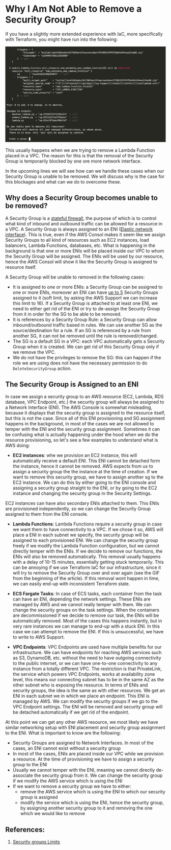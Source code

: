 # Why I Am Not Able to Remove a Security Group?

If you have a slightly more extended experience with IaC, more specifically with Terraform, you might have run into the following:

![Terraform Remove Security Group Attached to a Lambda](img-why-i-am-not-able-to-remove-a-security-group/tf.gif)

This usually happens when we are trying to remove a Lambda Function placed in a VPC. The reason for this is that the removal of the Security Group is temporarily blocked by one ore more network interface. 

In the upcoming lines we will see how can we handle these cases when our Security Group is unable to be removed. We will discuss why is the case for this blockages and what can we do to overcome these.

## Why does a Security Group becomes unable to be removed?

A Security Group is a [stateful firewall](https://en.wikipedia.org/wiki/Stateful_firewall), the purpose of which is to control what kind of inbound and outbound traffic can be allowed for a resource in a VPC. A Security Group is always assigned to an ENI ([Elastic network interface](https://docs.aws.amazon.com/AWSEC2/latest/UserGuide/using-eni.html)). This is true, even if the AWS Consol makes it seem like we assign Security Groups to all kind of resources such as EC2 instances, load balancers, Lambda Functions, databases, etc. What is happening in the background is that one or more ENIs will be placed inside our VPC to whom the Security Group will be assigned. The ENIs will be used by our resource, hence the AWS Consol will show it like the Security Group is assigned to resource itself.

A Security Group will be unable to removed in the following cases:

- It is assigned to one or more ENIs: a Security Group can be assigned to one or more ENIs, moreover an ENI can have [up to 5](https://docs.aws.amazon.com/vpc/latest/userguide/amazon-vpc-limits.html#vpc-limits-security-groups) Security Groups assigned to it (soft limit, by asking the AWS Support we can increase this limit to 16). If a Security Group is attached to at least one ENI, we need to either get rid of the ENI or try to de-assign the Security Group from it in order for the SG to be able to be removed.
- It is references by a Security Group Rule: a Security Group can allow inbound/outbound traffic based in rules. We can use another SG as the source/destination for a rule. If an SG is referenced by a rule from another SG, it can not be removed until the rule is removed/changed.
- The SG is a default SG in a VPC: each VPC automatically gets a Security Group when it is created. We can get rid of this Security Group only if we remove the VPC.
- We do not have the privileges to remove the SG: this can happen if the role we are using does not have the necessary permission to do `DeleteSecurityGroup` action.

## The Security Group is Assigned to an ENI

In case we assign a security group to an AWS resource (EC2, Lambda, RDS database, VPC Endpoint, etc.) the security group will always be assigned to a Network Interface (ENI). The AWS Console is somewhat misleading, because it displays that the security group is assigned to the resource itself, but this is not the case. Since all of this ENI provisioning and SG assignment happens in the background, in most of the cases we are not allowed to temper with the ENI and the security group assignment. Sometimes it can be confusing what is actually happening under the hood when we do the resource provisioning, so let's see a few examples to understand what is AWS doing:

- **EC2 instances**: whe we provision an EC2 instance, this will automatically receive a default ENI. This ENI cannot be detached form the instance, hence it cannot be removed. AWS expects from us to assign a security group the the instance at the time of creation. If we want to remove this security group, we have to assign another sg to the EC2 instance. We can do this by either going to the ENI console and assigning a security group straight to the ENI, or by going to the EC2 instance and changing the security group in the Security Settings.

EC2 instances can have also secondary ENIs attached to them. This ENIs are provisioned independently, so we can change the Security Group assigned to them from the ENI console.

- **Lambda Functions**: Lambda Functions require a security group in case we want them to have connectivity to a VPC. If we chose it so, AWS will place a ENI in each subnet we specify, the security group will be assigned to each provisioned ENI. We can change the security group freely if we modify the Lambda Function configuration, but we cannot directly temper with the ENIs. If we decide to remove our functions, the ENIs will also be removed automatically. This removal usually happens with a delay of 10-15 minutes, essentially getting stuck temporarily. This can be annoying if we use Terraform IaC for our infrastructure, since it will try to remove the Security Group over and over again (see the GIF from the beginning of the article). If this removal wont happen in time, we can easily end-up with inconsistent Terraform state. 

- **ECS Fargate Tasks**: In case of ECS tasks, each container from the task can have an ENI, depending the network settings. These ENIs are managed by AWS and we cannot really temper with them. We can change the security groups on the task settings. When the containers are decommissioned if we decide to remove our task, the ENIs will be automatically removed. Most of the cases this happens instantly, but in very rare instances we can manage to end-up with a stuck ENI. In this case we can attempt to remove the ENI. If this is unsuccessful, we have to write to AWS Support.

- **VPC Endpoints**: VPC Endpoints are used have multiple benefits for our infrastructure. We can have endpoints for reaching AWS services such as S3, DynamoDB, etc. without the need to have outgoing connectivity to the public internet, or we can have one-to-one connectivity to any instance from a totally different VPC. The restriction is that PrivateLink, the service which powers VPC Endpoints, works at availability zone level, this means our connecting subnet has to be in the same AZ as the other subnet who is exposing the resource. In terms of ENIs and security groups, the idea is the same as with other resources. We get an ENI in each subnet we in which we place an endpoint. This ENI is managed by AWS. We can modify the security groups if we go to the VPC Endpoint settings. The ENI will be removed and security group will be detached automatically if we get rid of the endpoint.

At this point we can get any other AWS resource, we most likely we have similar networking setup with ENI placement and security group assignment to the ENI. What is important to know are the following:

- Security Groups are assigned to Network Interfaces. In most of the cases, an ENI cannot exist without a security group
- In most of the cases, ENIs are placed inside our VPC while we provision a resource. At the time of provisioning we have to assign a security group to the ENI
- Usually we cannot temper with the ENI, meaning we cannot directly de-associate the security group from it. We can change the security group if we modify the AWS service which is using the ENI
- If we want to remove a security group we have to either:
    - remove the AWS service which is using the ENI to which our security group is assigned
    - modify the service which is using the ENI, hence the security group, by assigning another security group to it and removing the one which we would like to remove

## References:

1. [Security groups Limits](https://docs.aws.amazon.com/vpc/latest/userguide/amazon-vpc-limits.html#vpc-limits-security-groups)

